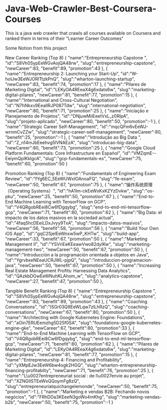 # Java-Web-Crawler-Best-Coursera-Courses
This is a java web crawler that crawls all courses available on Coursera and ranked them in terms of their "Learner Career Outcomes"

Some Notion from this project

New Career Ranking (Top 8)
  {
      "name":"Entrepreneurship Capstone ",
      "id":"S8Vh0SypEeWGvAojQA48rw",
      "slug":"entrepreneurship-capstone",
      "newCareer":83,
      "benefit":89,
      "promotion":43
   },
   {
      "name":"Entrepreneurship 2: Launching your Start-Up",
      "id":"W-hoIJw3EeWJORITtzkPnQ",
      "slug":"wharton-launching-startup",
      "newCareer":83,
      "benefit":74,
      "promotion":17
   },
   {
      "name":"Pilares de Marketing Digital",
      "id":"LEKyOA4REeaX4g6xdats6w",
      "slug":"marketing-digital-pilares",
      "newCareer":81,
      "benefit":77,
      "promotion":15
   },
   {
      "name":"International and Cross-Cultural Negotiation",
      "id":"N7hNkxv9EealIRJP087Tdw",
      "slug":"international-negotiation",
      "newCareer":80,
      "benefit":71,
      "promotion":25
   },
   {
      "name":"Iniciação e Planejamento de Projetos",
      "id":"DNjuwMiiEeetVxL_z0RIpA",
      "slug":"projeto-aplicado",
      "newCareer":80,
      "benefit":50,
      "promotion":-1
   },
   {
      "name":"Strategic Career Self-Management",
      "id":"mqcQFm6vEeWJ-wrnmCvZZw",
      "slug":"strategic-career-self-management",
      "newCareer":80,
      "benefit":25,
      "promotion":-1
   },
   {
      "name":"Introdução ao Big Data ",
      "id":"Z_n14mJbEeehvg5lVNAEzA",
      "slug":"introducao-big-data",
      "newCareer":80,
      "benefit":73,
      "promotion":25
   },
   {
      "name":"Google Cloud Platform Fundamentals: Core Infrastructure en Español",
      "id":"VMZqmE--EeiymQplKkIgcA",
      "slug":"gcp-fundamentals-es",
      "newCareer":75,
      "benefit":60,
      "promotion":50
   }
   
   Promotion Ranking (Top 8)
  {
      "name":"Fundamentals of Engineering Exam Review",
      "id":"fYg6EC_5EeWUWxIOAnoaFQ",
      "slug":"fe-exam",
      "newCareer":50,
      "benefit":67,
      "promotion":75
   },
   {
      "name":"操作系统原理（Operating Systems）",
      "id":"hA1Im-ckEeWxKxKZYzDvkw",
      "slug":"os-pku",
      "newCareer":25,
      "benefit":50,
      "promotion":67
   },
   {
      "name":"End-to-End Machine Learning with TensorFlow on GCP",
      "id":"V4QRgobREei8Cw6fDgqybg",
      "slug":"end-to-end-ml-tensorflow-gcp",
      "newCareer":71,
      "benefit":80,
      "promotion":62
   },
   {
      "name":"Big Data: el impacto de los datos masivos en la sociedad actual",
      "id":"4faq5hcDEeiLDxJvyy9TxA",
      "slug":"impacto-datos-masivos",
      "newCareer":56,
      "benefit":58,
      "promotion":56
   },
   {
      "name":"Build Your Own iOS App",
      "id":"gqC2SjelEeWnxw5wP_KHTw",
      "slug":"build-app",
      "newCareer":33,
      "benefit":67,
      "promotion":50
   },
   {
      "name":"Marketing Management II",
      "id":"YSVriEeKEeawVwo82dylKw",
      "slug":"marketing-management-two",
      "newCareer":50,
      "benefit":67,
      "promotion":50
   },
   {
      "name":"Introducción a la programación orientada a objetos en Java",
      "id":"YgrvbxeNEeaUCRJWL-pjpQ",
      "slug":"introduccion-programacion-java",
      "newCareer":50,
      "benefit":67,
      "promotion":50
   },
   {
      "name":"Increasing Real Estate Management Profits: Harnessing Data Analytics",
      "id":"QAzkbDGwEeWNuhKLAhom_w",
      "slug":"analytics-capstone",
      "newCareer":27,
      "benefit":47,
      "promotion":50
   },
   
   Tangible Benefit Ranking (Top 8)
  {
      "name":"Entrepreneurship Capstone ",
      "id":"S8Vh0SypEeWGvAojQA48rw",
      "slug":"entrepreneurship-capstone",
      "newCareer":83,
      "benefit":89,
      "promotion":43
   },
   {
      "name":"Coaching Conversations",
      "id":"ISGr03Q9EeWLqw7zlLhRzQ",
      "slug":"coaching-conversations",
      "newCareer":67,
      "benefit":80,
      "promotion":50
   },
   {
      "name":"Architecting with Google Kubernetes Engine: Foundations",
      "id":"aOin7ERUEemzhg5D25f0SA",
      "slug":"foundations-google-kubernetes-engine-gke",
      "newCareer":67,
      "benefit":80,
      "promotion":33
   },
   {
      "name":"End-to-End Machine Learning with TensorFlow on GCP",
      "id":"V4QRgobREei8Cw6fDgqybg",
      "slug":"end-to-end-ml-tensorflow-gcp",
      "newCareer":71,
      "benefit":80,
      "promotion":62
   },
   {
      "name":"Pilares de Marketing Digital",
      "id":"LEKyOA4REeaX4g6xdats6w",
      "slug":"marketing-digital-pilares",
      "newCareer":81,
      "benefit":77,
      "promotion":15
   },
   {
      "name":"Entrepreneurship 4: Financing and Profitability",
      "id":"yXMpEJw3EeW6bw4ogk2HGQ",
      "slug":"wharton-entrepreneurship-financing-profitabilty",
      "newCareer":71,
      "benefit":76,
      "promotion":25
   },
   {
      "name":"L\u0027entrepreneuriat social : de l\u0027envie au projet",
      "id":"XZNGlISTEeWxQQoymFg8zQ",
      "slug":"entrepreneuriatquichangelemonde",
      "newCareer":50,
      "benefit":75,
      "promotion":-1
   },
   {
      "name":"Marketing e vendas B2B: Fechando novos negócios",
      "id":"FRhDDa3KEeeN3goWo4mKhg",
      "slug":"marketing-vendas-b2b",
      "newCareer":50,
      "benefit":75,
      "promotion":-1
   }
   
   
   
